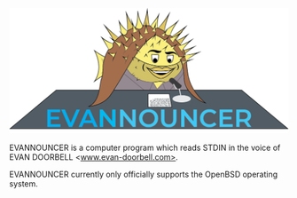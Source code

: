 ![EVANNOUNCER logo](https://github.com/varikvalefor/evncr/raw/master/EVNCR.PNG)

EVANNOUNCER is a computer program which reads STDIN in the voice of EVAN DOORBELL <www.evan-doorbell.com>.

EVANNOUNCER currently only officially supports the OpenBSD operating system.
